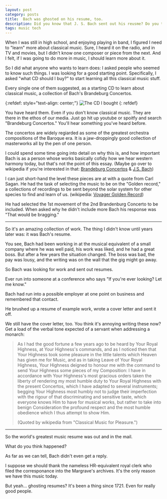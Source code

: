 ```yaml
---
layout: post
category: posts
title:  Bach was ghosted on his resume, too.
description: Did you know that J. S. Bach sent out his reusme? Do you think he heard back?
tags: music tech
---
```

When I was still in high school, and enjoying playing in band, I figured I need to "learn" more about classical music. Sure, I heard it on the radio, and in TV and movies, but I didn't know one composer or piece from the next. And I felt, if I was going to do more in music, I should learn more about it.

So I did what anyone who wants to learn does: I asked people who seemed to know such things. I was looking for a good starting point. Specifically, I asked "what CD should I buy?" to start learning all this classical music stuff.

Every single one of them suggested, as a starting CD to learn about classical music, a collection of Bach's Brandeburg Concertos.

{:refdef: style="text-align: center;"}
![The CD I bought](/posts/2024/02/images/cd.jpg)
{: refdef}

You have heard them. Even if you don't know classical music. They are there in the ethos of our media. Just go hit up youtube or spoitfy and search "Brandeburg Concertos." You'll hear something you've heard before.

The concertos are widely regiarded as some of the greatest orchestra compositions of the Baroque era. It is a jaw-droppingly good collection of masterworks all by the pen of one person.

I could spend some time going into detail on why this is, and how important Bach is as a person whose works basically cofidy how we hear western harmony today, but that's not the point of this essay. (Maybe go over to wikipedia if you're interested in that: [Brandeburg Concertos](https://en.wikipedia.org/wiki/Brandenburg_Concertos) & [J.S. Bach](https://en.wikipedia.org/wiki/Johann_Sebastian_Bach))

I can just short-hand the level these pieces are at with a quote from Carl Sagan. He had the task of selecting the music to be on the "Golden record," a collections of recordings to be sent beyond the solar system for other species to find and learn of us. (wikipedia: [Voyager Golden Record](https://en.wikipedia.org/wiki/Voyager_Golden_Record))

He had selected the 1st movement of the 2nd Brandenburg Concerto to be included. When asked why he didn't include more Bach his response was "That would be bragging."

---

So it's an amazing collection of work. The thing I didn't know until years later was: it was Bach's resume.

You see, Bach had been working in at the musical equivalent of a small company where he was well paid, his work was liked, and he had a great boss. But after a few years the situation changed. The boss was bad, the pay was lousy, and the writing was on the wall that the gig might go away.

So Bach was looking for work and sent out resumes.

Ever run into someone at a conference who says "If you're ever looking? Let me know."

Bach had run into a possible employer at one point on business and remembered that contact.

He brushed up a resume of example work, wrote a cover letter and sent it off.

We still have the cover letter, too. You think it's annoying writing these now? Get a load of the verbal tone expected of a servant when addressing a monarch:

> As I had the good fortune a few years ago to be heard by Your Royal Highness, at Your Highness's commands, and as I noticed then that Your Highness took some pleasure in the little talents which Heaven has given me for Music, and as in taking Leave of Your Royal Highness, Your Highness deigned to honour me with the command to send Your Highness some pieces of my Composition: I have in accordance with Your Highness's most gracious orders taken the liberty of rendering my most humble duty to Your Royal Highness with the present Concertos, which I have adapted to several instruments; begging Your Highness most humbly not to judge their imperfection with the rigour of that discriminating and sensitive taste, which everyone knows Him to have for musical works, but rather to take into benign Consideration the profound respect and the most humble obedience which I thus attempt to show Him.
>
> (Quoted by wikipedia from "Classical Music for Pleasure.")

---

So the world's greatest music resume was out and in the mail.

What do you think happened?

As far as we can tell, Bach didn't even get a reply.

I suppose we should thank the nameless HR-equivalent royal clerk who filed the corresponance into the Margrave's archives. It's the only reason we have this music today.

But yeah... ghosting resumes? It's been a thing since 1721. Even for really good people.
